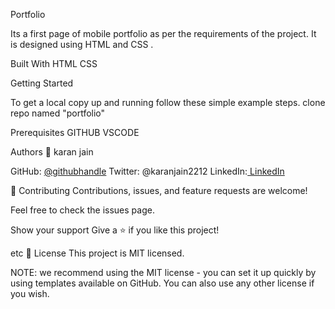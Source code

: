 Portfolio

Its a first page of mobile portfolio as per the requirements of the project. It is designed using HTML and CSS . 

Built With
HTML
CSS

Getting Started


To get a local copy up and running follow these simple example steps.
clone repo named "portfolio"

Prerequisites
GITHUB
VSCODE

Authors
👤 karan jain

GitHub: [@githubhandle](https://github.com/karanJ2212)
Twitter: @karanjain2212
LinkedIn:[ LinkedIn](https://www.linkedin.com/in/karanjain2212/)

🤝 Contributing
Contributions, issues, and feature requests are welcome!

Feel free to check the issues page.

Show your support
Give a ⭐️ if you like this project!


etc
📝 License
This project is MIT licensed.

NOTE: we recommend using the MIT license - you can set it up quickly by using templates available on GitHub. You can also use any other license if you wish.
